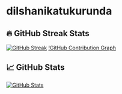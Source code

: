 ﻿# dilshanikatukurunda
## 🔥 GitHub Streak Stats
[![GitHub Streak](https://streak-stats.demolab.com?user=dilshanikatukurunda&theme=highcontrast&date_format=j%20M%5B%20Y%5D)](https://git.io/streak-stats)
[!GitHub Contribution Graph](https://activity-graph.herokuapp.com/graph?username=dilshanikatukurunda&theme=react-dark)

## 📈 GitHub Stats
[![GitHub Stats](https://github-readme-stats.vercel.app/api?username=dilshanikatukurunda&show_icons=true&theme=radical)](https://github.com/anuraghazra/github-readme-stats)

